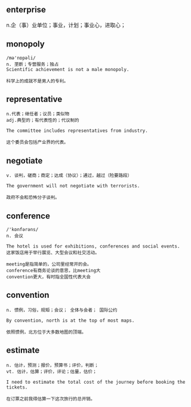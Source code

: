 ## enterprise
n.企（事）业单位；事业，计划；事业心，进取心；

## monopoly
```
/mə'nɒpəli/
n. 垄断；专营服务；独占
Scientific achievement is not a male monopoly.

科学上的成就不是男人的专利。
```

## representative
```
n.代表；继任者；议员；类似物
adj.典型的；有代表性的；代议制的

The committee includes representatives from industry.

这个委员会包括产业界的代表。
```

## negotiate
```
v. 谈判，磋商；商定；达成（协议）；通过，越过（险要路段）

The government will not negotiate with terrorists.

政府不会和恐怖分子谈判。
```

## conference
```
/'kɒnfərəns/
n. 会议

The hotel is used for exhibitions, conferences and social events.
这家饭店用于举行展览、大型会议和社交活动。

meeting是指简单的，公司里经常开的会。
conference有商务论谈的意思，比meeting大
convention更大，有时指全国性代表大会
```

## convention
```
n. 惯例，习俗，规矩；会议； 全体与会者； 国际公约

By convention, north is at the top of most maps.

依照惯例，北方位于大多数地图的顶端。
```

## estimate
```
n. 估计，预测；报价，预算书；评价，判断；
vt. 估计，估算；评价，评论；估量，估价；

I need to estimate the total cost of the journey before booking the tickets.

在订票之前我得估算一下这次旅行的总开销。
```